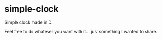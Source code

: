 # simple-clock
Simple clock made in C.

Feel free to do whatever you want with it... just something I wanted to share.
